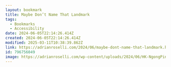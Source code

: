```yaml
---
layout: bookmark
title: Maybe Don’t Name That Landmark
tags:
  - Bookmarks
  - Accessibility
date: 2024-06-05T22:14:26.414Z
created: 2024-06-05T22:14:26.414Z
modified: 2025-03-11T10:38:39.862Z
link: https://adrianroselli.com/2024/06/maybe-dont-name-that-landmark.html
id: 796756049
image: https://adrianroselli.com/wp-content/uploads/2024/06/HK-NgongPing-Map_thumb-300x300.jpg
---
```

